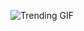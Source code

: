
<!-- GIF_SECTION -->
![Trending GIF](https://media4.giphy.com/media/v1.Y2lkPThiYjIxNzcyeXRvZDk3bHhyMjNoODIyY3dmczQ4bDM0Zjg1bGQ1MDJwZ3ZuYnN3dSZlcD12MV9naWZzX3NlYXJjaCZjdD1n/rplvK3z0IzLqBxVJWk/giphy.gif)
<!-- END_GIF_SECTION -->

